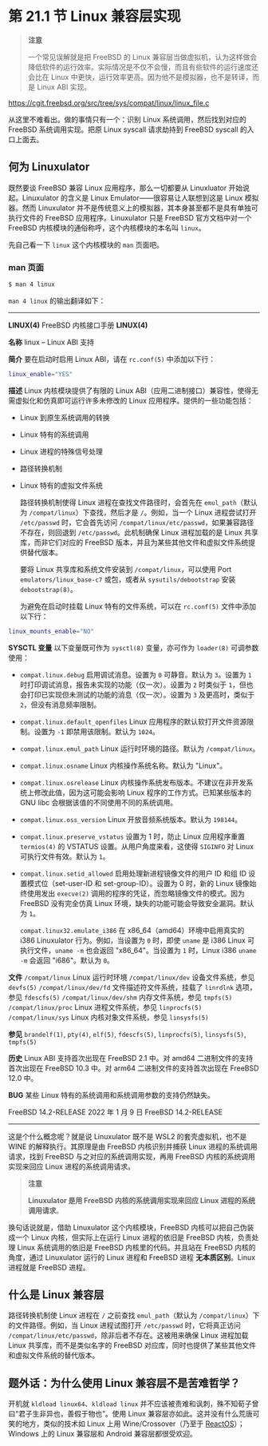 # 第 21.1 节 Linux 兼容层实现

>**注意**
>
>一个常见误解就是把 FreeBSD 的 Linux 兼容层当做虚拟机，认为这样做会降低软件的运行效率。实际情况是不仅不会慢，而且有些软件的运行速度还会比在 Linux 中更快，运行效率更高。因为他不是模拟器，也不是转译，而是 Linux ABI 实现。

<https://cgit.freebsd.org/src/tree/sys/compat/linux/linux_file.c>

从这里不难看出。做的事情只有一个：识别 Linux 系统调用，然后找到对应的 FreeBSD 系统调用实现。把原 Linux syscall 请求劫持到 FreeBSD syscall 的入口上面去。

## 何为 Linuxulator

既然要谈 FreeBSD 兼容 Linux 应用程序，那么一切都要从 Linuxluator 开始说起。Linuxulator 的含义是 Linux Emulator——很容易让人联想到这是 Linux 模拟器。然而 Linuxulator 并不是传统意义上的模拟器，其本身甚至都不是具有单独可执行文件的 FreeBSD 应用程序。Linuxulator 只是 FreeBSD 官方文档中对一个 FreeBSD 内核模块的通俗称呼，这个内核模块的本名叫 `linux`。

先自己看一下 `linux` 这个内核模块的 `man` 页面吧。

### man 页面

```sh
$ man 4 linux
```

`man 4 linux` 的输出翻译如下：

---

**LINUX(4)**               FreeBSD 内核接口手册               **LINUX(4)**

**名称**
     linux – Linux ABI 支持

**简介**
     要在启动时启用 Linux ABI，请在 `rc.conf(5)` 中添加以下行：

```sh
linux_enable="YES"
```

**描述**
     Linux 内核模块提供了有限的 Linux ABI（应用二进制接口）兼容性，使得无需虚拟化和仿真即可运行许多未修改的 Linux 应用程序。提供的一些功能包括：

- Linux 到原生系统调用的转换
- Linux 特有的系统调用
- Linux 进程的特殊信号处理
- 路径转换机制
- Linux 特有的虚拟文件系统

     路径转换机制使得 Linux 进程在查找文件路径时，会首先在 `emul_path`（默认为 `/compat/linux`）下查找，然后才是 `/`。例如，当一个 Linux 进程尝试打开 `/etc/passwd` 时，它会首先访问 `/compat/linux/etc/passwd`，如果兼容路径不存在，则回退到 `/etc/passwd`。此机制确保 Linux 进程加载的是 Linux 共享库，而非它们对应的 FreeBSD 版本，并且为某些其他文件和虚拟文件系统提供替代版本。

     要将 Linux 共享库和系统文件安装到 `/compat/linux`，可以使用 Port `emulators/linux_base-c7` 或包，或者从 `sysutils/debootstrap` 安装 `debootstrap(8)`。

     为避免在启动时挂载 Linux 特有的文件系统，可以在 `rc.conf(5)` 文件中添加以下行：

```sh
linux_mounts_enable="NO"
```

**SYSCTL 变量**
     以下变量既可作为 `sysctl(8)` 变量，亦可作为 `loader(8)` 可调参数使用：

- `compat.linux.debug`
             启用调试消息。设置为 `0` 可静音。默认为 `3`。设置为 `1` 时打印调试消息，报告未实现的功能（仅一次）。设置为 `2` 时类似于 `1`，但也会打印已实现但未测试的功能的消息（仅一次）。设置为 `3` 及更高时，类似于 `2`，但没有消息频率限制。

- `compat.linux.default_openfiles`
             Linux 应用程序的默认软打开文件资源限制。设置为 `-1` 即禁用该限制。默认为 `1024`。

- `compat.linux.emul_path`
             Linux 运行时环境的路径。默认为 `/compat/linux`。

- `compat.linux.osname`
             Linux 内核操作系统名称。默认为 "Linux"。

- `compat.linux.osrelease`
             Linux 内核操作系统发布版本。不建议在非开发系统上修改此值，因为这可能会影响 Linux 程序的工作方式。已知某些版本的 GNU libc 会根据该值的不同使用不同的系统调用。

- `compat.linux.oss_version`
             Linux 开放音频系统版本。默认为 `198144`。

- `compat.linux.preserve_vstatus`
             设置为 1 时，防止 Linux 应用程序重置 `termios(4)` 的 VSTATUS 设置。从用户角度来看，这使得 `SIGINFO` 对 Linux 可执行文件有效。默认为 `1`。

- `compat.linux.setid_allowed`
             启用处理新进程镜像文件的用户 ID 和组 ID 设置模式位（set-user-ID 和 set-group-ID）。设置为 0 时，新的 Linux 镜像始终使用发出 `execve(2)` 调用的程序的凭证，而忽略镜像文件的模式。因为 FreeBSD 没有完全仿真 Linux 环境，缺失的功能可能会导致安全漏洞。默认为 `1`。

     `compat.linux32.emulate_i386`
             在 x86_64（amd64）环境中启用真实的 i386 Linuxulator 行为。例如，当设置为 `0` 时，即使 `uname` 是 i386 Linux 可执行文件，`uname -m` 也会返回 "x86_64"。当设置为 `1` 时，Linux i386 `uname -m` 会返回 "i686"。默认为 `0`。

**文件**
     `/compat/linux`          Linux 运行时环境
     `/compat/linux/dev`      设备文件系统，参见 `devfs(5)`
     `/compat/linux/dev/fd`   文件描述符文件系统，挂载了 `linrdlnk` 选项，参见 `fdescfs(5)`
     `/compat/linux/dev/shm`  内存文件系统，参见 `tmpfs(5)`
     `/compat/linux/proc`     Linux 进程文件系统，参见 `linprocfs(5)`
     `/compat/linux/sys`      Linux 内核对象文件系统，参见 `linsysfs(5)`

**参见**
     `brandelf(1)`, `pty(4)`, `elf(5)`, `fdescfs(5)`, `linprocfs(5)`, `linsysfs(5)`,
     `tmpfs(5)`

**历史**
     Linux ABI 支持首次出现在 FreeBSD 2.1 中。对 amd64 二进制文件的支持首次出现在 FreeBSD 10.3 中。对 arm64 二进制文件的支持首次出现在 FreeBSD 12.0 中。

**BUG**
     某些 Linux 特有的系统调用和系统调用参数的支持仍然缺失。

FreeBSD 14.2-RELEASE    2022 年 1 月 9 日    FreeBSD 14.2-RELEASE

---

这是个什么概念呢？就是说 Linuxulator 既不是 WSL2 的套壳虚拟机，也不是 WINE 的解释执行。其原理是由 FreeBSD 内核识别并捕获 Linux 进程的系统调用请求，找到 FreeBSD 与之对应的系统调用实现，再用 FreeBSD 内核的系统调用实现来回应 Linux 进程的系统调用请求。

>**注意**
>
>**Linuxulator 是用 FreeBSD 内核的系统调用实现来回应 Linux 进程的系统调用请求**。

换句话说就是，借助 Linuxulator 这个内核模块，FreeBSD 内核可以把自己伪装成一个 Linux 内核，但实际上在运行 Linux 进程的依旧是 FreeBSD 内核，负责处理 Linux 系统调用的依旧是 FreeBSD 内核里的代码。并且站在 FreeBSD 内核的角度，通过 Linuxulator 运行的 Linux 进程和 FreeBSD 进程 **无本质区别**。Linux 进程就是 FreeBSD 进程。

## 什么是 Linux 兼容层

路径转换机制使 Linux 进程在 `/` 之前查找 `emul_path`（默认为 `/compat/linux`）下的文件路径。例如，当 Linux 进程试图打开 `/etc/passwd` 时，它将真正访问 `/compat/linux/etc/passwd`，除非后者不存在。这被用来确保 Linux 进程加载 Linux 共享库，而不是类似名字的 FreeBSD 对应库，同时也提供了某些其他文件和虚拟文件系统的替代版本。

## 题外话：为什么使用 Linux 兼容层不是苦难哲学？

开机就 `kldload linux64`、`kldload linux` 并不应该被责难和讽刺，殊不知荀子曾曰“君子生非异也，善假于物也”。使用 Linux 兼容层亦如此。这并没有什么荒唐可笑的地方，类似的技术如 Linux 上用 Wine/Crossover（乃至于 [ReactOS](https://reactos.org/)）；Windows 上的 Linux 兼容层和 Android 兼容层都很受欢迎。

